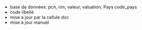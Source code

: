 - base de données: pcn, rim,  valeur, valuation, Pays code_pays
- code libellé
- mise a jour par la cellule doc
- mise à jour manuel
